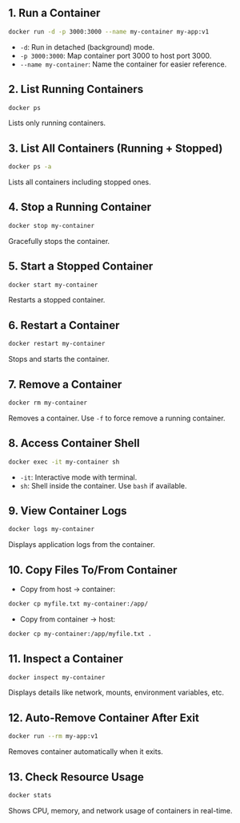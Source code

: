 ## 1. Run a Container
```bash
docker run -d -p 3000:3000 --name my-container my-app:v1
```
- `-d`: Run in detached (background) mode.
- `-p 3000:3000`: Map container port 3000 to host port 3000.
- `--name my-container`: Name the container for easier reference.


## 2. List Running Containers
```bash
docker ps
```
Lists only running containers.


## 3. List All Containers (Running + Stopped)
```bash
docker ps -a
```
Lists all containers including stopped ones.


## 4. Stop a Running Container
```bash
docker stop my-container
```
Gracefully stops the container.


## 5. Start a Stopped Container
```bash
docker start my-container
```
Restarts a stopped container.


## 6. Restart a Container
```bash
docker restart my-container
```
Stops and starts the container.


## 7. Remove a Container
```bash
docker rm my-container
```
Removes a container. Use `-f` to force remove a running container.


## 8. Access Container Shell
```bash
docker exec -it my-container sh
```
- `-it`: Interactive mode with terminal.
- `sh`: Shell inside the container. Use `bash` if available.


## 9. View Container Logs
```bash
docker logs my-container
```
Displays application logs from the container.


## 10. Copy Files To/From Container
- Copy from host → container:
```bash
docker cp myfile.txt my-container:/app/
```
- Copy from container → host:
```bash
docker cp my-container:/app/myfile.txt .
```


## 11. Inspect a Container
```bash
docker inspect my-container
```
Displays details like network, mounts, environment variables, etc.


## 12. Auto-Remove Container After Exit
```bash
docker run --rm my-app:v1
```
Removes container automatically when it exits.


## 13. Check Resource Usage
```bash
docker stats
```
Shows CPU, memory, and network usage of containers in real-time.
